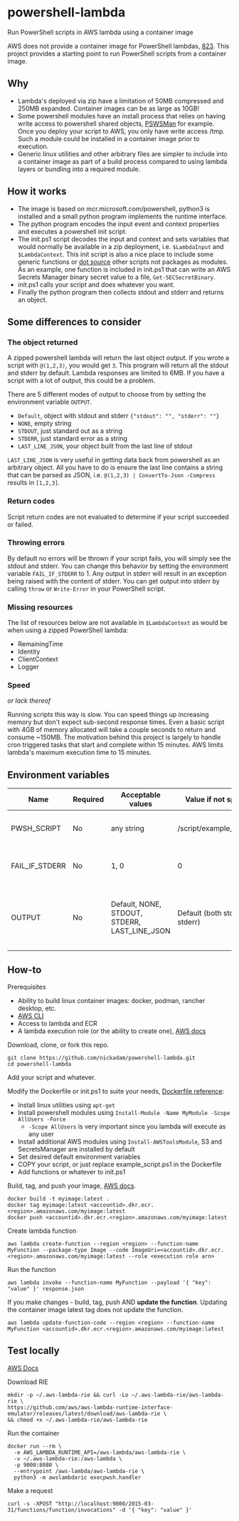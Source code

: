 # powershell-lambda
Run PowerShell scripts in AWS lambda using a container image

AWS does not provide a container image for PowerShell lambdas, [823](https://github.com/aws/aws-lambda-dotnet/issues/823).
This project provides a starting point to run PowerShell scripts from a container image.

## Why

- Lambda's deployed via zip have a limitation of 50MB compressed and 250MB expanded. Container images can be as large as 10GB!
- Some powershell modules have an install process that relies on having write access to powershell shared objects, [PSWSMan](https://www.powershellgallery.com/packages/PSWSMan/2.2.0) for example. Once you deploy your script to AWS, you only have write access /tmp. Such a module could be installed in a container image prior to execution.
- Generic linux utilities and other arbitrary files are simpler to include into a container image as part of a build process compared to using lambda layers or bundling into a required module.

## How it works

- The image is based on mcr.microsoft.com/powershell, python3 is installed and a small python program implements the runtime interface.
- The python program encodes the input event and context properties and executes a powershell init script.
- The init.ps1 script decodes the input and context and sets variables that would normally be available in a zip deployment, i.e. `$LambdaInput` and `$LambdaContext`. This init script is also a nice place to include some generic functions or [dot source](https://devblogs.microsoft.com/scripting/how-to-reuse-windows-powershell-functions-in-scripts/) other scripts not packages as modules. As an example, one function is included in init.ps1 that can write an AWS Secrets Manager binary secret value to a file, `Get-SECSecretBinary`.
- init.ps1 calls your script and does whatever you want.
- Finally the python program then collects stdout and stderr and returns an object.

## Some differences to consider

### The object returned
A zipped powershell lambda will return the last object output. If you wrote a script with `@(1,2,3)`, you would get `3`. This program will return all the stdout and stderr by default. Lambda responses are limited to 6MB. If you have a script with a lot of output, this could be a problem.

There are 5 different modes of output to choose from by setting the environment variable `OUTPUT`.
- `Default`, object with stdout and stderr `{"stdout": "", "stderr": ""}`
- `NONE`, empty string
- `STDOUT`, just standard out as a string
- `STDERR`, just standard error as a string
- `LAST_LINE_JSON`, your object built from the last line of stdout

`LAST_LINE_JSON` is very useful in getting data back from powershell as an arbitrary object. All you have to do is ensure the last line contains a string that can be parsed as JSON, i.e. `@(1,2,3) | ConvertTo-Json -Compress` results in `[1,2,3]`.

### Return codes
Script return codes are not evaluated to determine if your script succeeded or failed.

### Throwing errors
By default no errors will be thrown if your script fails, you will simply see the stdout and stderr. You can change this behavior by setting the environment variable `FAIL_IF_STDERR` to 1. Any output in stderr will result in an exception being raised with the content of stderr. You can get output into stderr by calling `throw` or `Write-Error` in your PowerShell script.

### Missing resources
The list of resources below are not available in `$LambdaContext` as would be when using a zipped PowerShell lambda:
- RemainingTime
- Identity
- ClientContext
- Logger

### Speed
_or lack thereof_

Running scripts this way is slow. You can speed things up increasing memory but don't expect sub-second response times. Even a basic script with 4GB of memory allocated will take a couple seconds to return and consume ~150MB. The motivation behind this project is largely to handle cron triggered tasks that start and complete within 15 minutes. AWS limits lambda's maximum execution time to 15 minutes.

## Environment variables
Name | Required | Acceptable values | Value if not specified | Description
---|---|---|---|---
PWSH_SCRIPT | No | any string | /script/example_script.ps1 | Path to script that will be executed, see `example_script.ps1`
FAIL_IF_STDERR | No | 1, 0 | 0 | Cause the lambda function to fail if there is any output in STDERR
OUTPUT | No | Default, NONE, STDOUT, STDERR, LAST_LINE_JSON | Default (both stdout and stderr) | Specify if you want no output, just stdout, just stderr, or to parse the last line of your script output as a JSON object

## How-to

Prerequisites
- Ability to build linux container images: docker, podman, rancher desktop, etc.
- [AWS CLI](https://aws.amazon.com/cli/)
- Access to lambda and ECR
- A lambda execution role (or the ability to create one), [AWS docs](https://docs.aws.amazon.com/lambda/latest/dg/lambda-intro-execution-role.html)

Download, clone, or fork this repo.
```
git clone https://github.com/nickadam/powershell-lambda.git
cd powershell-lambda
```
Add your script and whatever.

Modify the Dockerfile or init.ps1 to suite your needs, [Dockerfile reference](https://docs.docker.com/engine/reference/builder/):
- Install linux utilities using `apt-get`
- Install powershell modules using `Install-Module -Name MyModule -Scope AllUsers -Force`
  - `-Scope AllUsers` is very important since you lambda will execute as any user
- Install additional AWS modules using `Install-AWSToolsModule`, S3 and SecretsManager are installed by default
- Set desired default environment variables
- COPY your script, or just replace example_script.ps1 in the Dockerfile
- Add functions or whatever to init.ps1

Build, tag, and push your image, [AWS docs](https://docs.aws.amazon.com/lambda/latest/dg/images-create.html).
```
docker build -t myimage:latest .
docker tag myimage:latest <accountid>.dkr.ecr.<region>.amazonaws.com/myimage:latest
docker push <accountid>.dkr.ecr.<region>.amazonaws.com/myimage:latest
```

Create lambda function
```
aws lambda create-function --region <region> --function-name MyFunction --package-type Image --code ImageUri=<accountid>.dkr.ecr.<region>.amazonaws.com/myimage:latest --role <execution role arn>
```

Run the function
```
aws lambda invoke --function-name MyFunction --payload '{ "key": "value" }' response.json
```

If you make changes - build, tag, push AND **update the function**. Updating the container image latest tag does not update the function.
```
aws lambda update-function-code --region <region> --function-name MyFunction <accountid>.dkr.ecr.<region>.amazonaws.com/myimage:latest
```

## Test locally
[AWS Docs](https://docs.aws.amazon.com/lambda/latest/dg/images-test.html)

Download RIE
```
mkdir -p ~/.aws-lambda-rie && curl -Lo ~/.aws-lambda-rie/aws-lambda-rie \
https://github.com/aws/aws-lambda-runtime-interface-emulator/releases/latest/download/aws-lambda-rie \
&& chmod +x ~/.aws-lambda-rie/aws-lambda-rie
```
Run the container
```
docker run --rm \
  -e AWS_LAMBDA_RUNTIME_API=/aws-lambda/aws-lambda-rie \
  -v ~/.aws-lambda-rie:/aws-lambda \
  -p 9000:8080 \
  --entrypoint /aws-lambda/aws-lambda-rie \
  python3 -m awslambdaric execpwsh.handler
```
Make a request
```
curl -s -XPOST "http://localhost:9000/2015-03-31/functions/function/invocations" -d '{ "key": "value" }'
```
